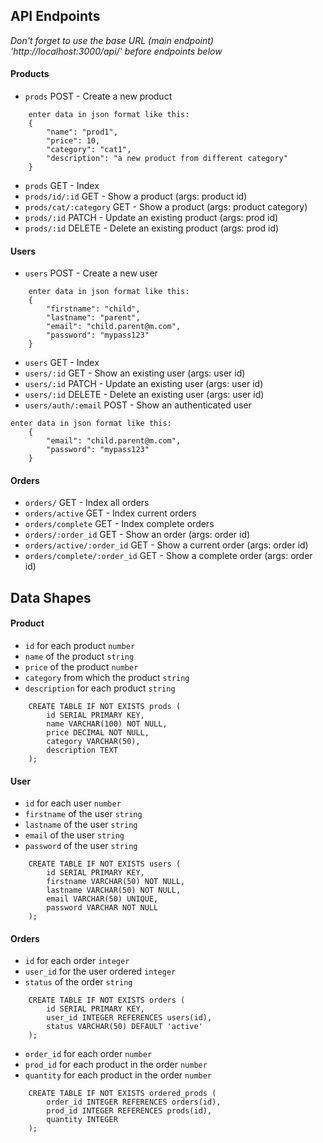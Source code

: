 ## API Endpoints

_Don't forget to use the base URL (main endpoint) 'http://localhost:3000/api/' before endpoints below_

#### Products

- `prods` POST - Create a new product
```
    enter data in json format like this:
    {
        "name": "prod1",
        "price": 10,
        "category": "cat1",
        "description": "a new product from different category"
    }
```
- `prods` GET - Index
- `prods/id/:id` GET - Show a product (args: product id)
- `prods/cat/:category` GET - Show a product (args: product category)
- `prods/:id` PATCH - Update an existing product (args: prod id)
- `prods/:id` DELETE - Delete an existing product (args: prod id)

#### Users

- `users` POST - Create a new user
```
    enter data in json format like this:
    {
        "firstname": "child",
        "lastname": "parent",
        "email": "child.parent@m.com",
        "password": "mypass123"
    }
```
- `users` GET - Index
- `users/:id` GET - Show an existing user (args: user id)
- `users/:id` PATCH - Update an existing user (args: user id)
- `users/:id` DELETE - Delete an existing user (args: user id)
- `users/auth/:email` POST - Show an authenticated user
```
enter data in json format like this:
    {
        "email": "child.parent@m.com",
        "password": "mypass123"
    }
``` 

#### Orders

- `orders/` GET - Index all orders
- `orders/active` GET - Index current orders
- `orders/complete` GET - Index complete orders
- `orders/:order_id` GET - Show an order (args: order id)
- `orders/active/:order_id` GET - Show a current order (args: order id)
- `orders/complete/:order_id` GET - Show a complete order (args: order id)

## Data Shapes

#### Product

- `id` for each product `number`
- `name` of the product `string`
- `price` of the product `number`
- `category` from which the product `string`
- `description` for each product `string`

```
    CREATE TABLE IF NOT EXISTS prods (
        id SERIAL PRIMARY KEY,
        name VARCHAR(100) NOT NULL,
        price DECIMAL NOT NULL,
        category VARCHAR(50),
        description TEXT
    );
```

#### User

- `id` for each user `number`
- `firstname` of the user `string`
- `lastname` of the user `string`
- `email` of the user `string`
- `password` of the user `string`

```
    CREATE TABLE IF NOT EXISTS users (
        id SERIAL PRIMARY KEY,
        firstname VARCHAR(50) NOT NULL,
        lastname VARCHAR(50) NOT NULL,
        email VARCHAR(50) UNIQUE,
        password VARCHAR NOT NULL
    );
```

#### Orders

- `id` for each order `integer`
- `user_id` for the user ordered `integer`
- `status` of the order `string`

```
    CREATE TABLE IF NOT EXISTS orders (
        id SERIAL PRIMARY KEY,
        user_id INTEGER REFERENCES users(id),
        status VARCHAR(50) DEFAULT 'active'
    );
```

- `order_id` for each order `number`
- `prod_id` for each product in the order `number`
- `quantity` for each product in the order `number`

```
    CREATE TABLE IF NOT EXISTS ordered_prods (
        order_id INTEGER REFERENCES orders(id),
        prod_id INTEGER REFERENCES prods(id),
        quantity INTEGER
    );
```
